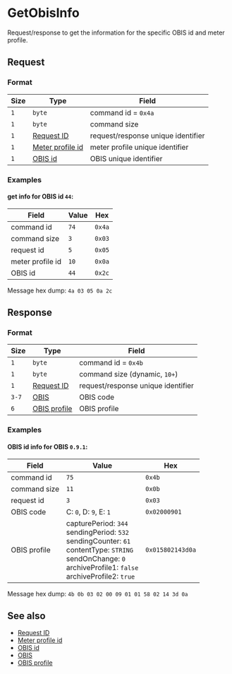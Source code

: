 # GetObisInfo

Request/response to get the information for the specific OBIS id and meter profile.


## Request

### Format

| Size | Type                                             | Field                              |
| ---- | ------------------------------------------------ | ---------------------------------- |
| `1`  | `byte`                                           | command id = `0x4a`                |
| `1`  | `byte`                                           | command size                       |
| `1`  | [Request ID](../types.md#request-id)             | request/response unique identifier |
| `1`  | [Meter profile id](../types.md#meter-profile-id) | meter profile unique identifier    |
| `1`  | [OBIS id](../types.md#obis-id)                   | OBIS unique identifier             |


### Examples

#### get info for OBIS id `44`:

| Field            | Value | Hex    |
| ---------------- | ----- | ------ |
| command id       | `74`  | `0x4a` |
| command size     | `3`   | `0x03` |
| request id       | `5`   | `0x05` |
| meter profile id | `10`  | `0x0a` |
| OBIS id          | `44`  | `0x2c` |

Message hex dump: `4a 03 05 0a 2c`


## Response

### Format

| Size  | Type                                     | Field                              |
| ----- | ---------------------------------------- | ---------------------------------- |
| `1`   | `byte`                                   | command id = `0x4b`                |
| `1`   | `byte`                                   | command size (dynamic, `10+`)      |
| `1`   | [Request ID](../types.md#request-id)     | request/response unique identifier |
| `3-7` | [OBIS](../types.md#obis)                 | OBIS code                          |
| `6`   | [OBIS profile](../types.md#obis-profile) | OBIS profile                       |


### Examples

#### OBIS id info for OBIS `0.9.1`:

| Field        | Value                                                                                                                                                                                 | Hex              |
| ------------ | ------------------------------------------------------------------------------------------------------------------------------------------------------------------------------------- | ---------------- |
| command id   | `75`                                                                                                                                                                                  | `0x4b`           |
| command size | `11`                                                                                                                                                                                  | `0x0b`           |
| request id   | `3`                                                                                                                                                                                   | `0x03`           |
| OBIS code    | C: `0`, D: `9`, E: `1`                                                                                                                                                                | `0x02000901`     |
| OBIS profile | capturePeriod: `344` <br> sendingPeriod: `532` <br> sendingCounter: `61` <br> contentType: `STRING` <br> sendOnChange: `0` <br> archiveProfile1: `false` <br> archiveProfile2: `true` | `0x015802143d0a` |

Message hex dump: `4b 0b 03 02 00 09 01 01 58 02 14 3d 0a`


## See also

* [Request ID](../types.md#request-id)
* [Meter profile id](../types.md#meter-profile-id)
* [OBIS id](../types.md#obis-id)
* [OBIS](../types.md#obis)
* [OBIS profile](../types.md#obis-profile)

